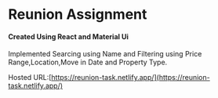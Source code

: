 # Reunion Assignment
#### Created Using React and Material Ui

Implemented Searcing using Name and Filtering using Price Range,Location,Move in Date and Property Type. 

Hosted URL:[https://reunion-task.netlify.app/](https://reunion-task.netlify.app/) 
